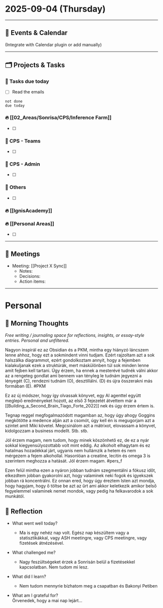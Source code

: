 # 2025-09-04 (Thursday)



---

## 📅 Events & Calendar
(Integrate with Calendar plugin or add manually)

---


## 🗂 Projects & Tasks


### 📝 Tasks due today

- [ ] Read the emails

```tasks
not done
due today
```



### 🔥 [[02_Areas/Sonrisa/CPS/Inference Farm]] 
- [ ] 

### 📝 CPS - Teams
- [ ] 

### 📝 CPS - Admin
- [ ] 

### 📝 Others
- [ ] 

### 🔥 [[IgnisAcademy]] 


### 🔥 [[Personal Areas]] 
- [ ] 



---

## 🤝 Meetings
- Meeting: [[Project X Sync]]  
  - Notes:  
  - Decisions:  
  - Action items:  



---
# Personal
## 🌅 Morning Thoughts
_Free writing / journaling space for reflections, insights, or essay-style entries. Personal and unfiltered._

Nagyon inspirál ez az Obsidian és a PKM, mintha egy hiányzó láncszem lenne ahhoz, hogy ezt a sokmindent vinni tudjam. Ezért rajzoltam azt a sok halszálka diagrammot, ezért gondolkoztam annyit, hogy a fejemben kialakuljanak ezek a struktúrák, mert máskülönben túl sok minden lenne amit fejben kell tartani. Úgy érzem, ha ennek a mesterévé tudnék válni akkor az a rengeteg gondlat ami bennem van tényleg le tudnám jegyezni a lényegét (C), rendezni tudnám (O), desztillálni. (D) és újra összerakni más formában (E). #PKM 

Ez az új módszer, hogy így olvassak könyvet, egy AI agenttel együtt meglepő eredményeket hozott, az első 3 fejezetét átvettem már a [[Building_a_Second_Brain_Tiago_Forte_2022]] nek és úgy érzem értem is. 

Tegnap reggel megfogalmazódott magamban az, hogy úgy ahogy Goggins megkötötte a medence alján azt a csomót, úgy kell én is megugorjam azt a szintet amit Miki követel. Megcsinálom azt a mátrixot, elovassam a könyvet, kidolgozzam a business modellt. Stb. stb.

Jól érzem magam, nem tudom, hogy minek köszönhető ez, de ez a nyár sokkal kiegyensúlyozottabb volt mint eddig. Az alkoholt elhagytam és ez hatalmas hozadékkal járt, ugyanis nem hullámzik a hetem és nem mérgezem a fejem alkohollal. Hasonlóan a creatine, lecitin és omega 3 is szerintem meghozza a hatását. Jól érzem magam. #pers_f

Ezen felül mintha ezen a nyáron jobban tudnám szegmentálni a fókusz időt, elkezdtem jobban gyakorolni azt, hogy valaminek neki fogok és igyekszek jobban rá koncentrálni. Ez onnan ered, hogy úgy éreztem Isten azt mondja, hogy hagyjam, hogy ő töltse be azt az űrt ami akkor keletkezik amikor belső fegyelemmel valaminek nemet mondok, vagy pedig ha felkavarodok a sok munkától.
 


## 🌙 Reflection
- What went well today?  
	- Ma is egy nehéz nap volt. Egész nap készültem vagy a statisztikákkal, vagy ASH meetingre, vagy CPS meetingre, vagy fizetések átnézésével.
	
- What challenged me?  
	- Nagy feszültségeket érzek a Sonrisán belül a fizetésekkel kapcsolatban. Nem tudom mi lesz. 
- What did I learn?  
	- Nem tudom mennyrie bízhatom meg a csapatban és Bakonyi Petiben
- What am I grateful for?  
  Örvenedek, hogy a mai nap lejárt...
  
